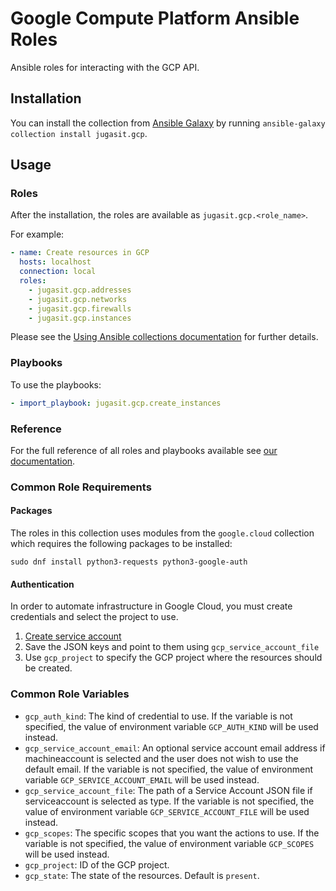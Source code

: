 # Google Compute Platform Ansible Roles

Ansible roles for interacting with the GCP API.

## Installation

You can install the collection from [Ansible Galaxy](https://galaxy.ansible.com/jugasit/gcp) by running `ansible-galaxy collection install jugasit.gcp`.

## Usage

### Roles

After the installation, the roles are available as `jugasit.gcp.<role_name>`.

For example:

```yaml
- name: Create resources in GCP
  hosts: localhost
  connection: local
  roles:
    - jugasit.gcp.addresses
    - jugasit.gcp.networks
    - jugasit.gcp.firewalls
    - jugasit.gcp.instances
```

Please see the [Using Ansible collections documentation](https://docs.ansible.com/ansible/devel/collections_guide/index.html#collections-index) for further details.

### Playbooks

To use the playbooks:

```yaml
- import_playbook: jugasit.gcp.create_instances
```

### Reference

For the full reference of all roles and playbooks available see [our documentation](https://jugasit.gitlab.io/ansible/gcp).

### Common Role Requirements

#### Packages

The roles in this collection uses modules from the `google.cloud` collection which requires the following packages to be installed:

```shell
sudo dnf install python3-requests python3-google-auth
```

#### Authentication

In order to automate infrastructure in Google Cloud, you must create credentials and select the project to use.

1. [Create service account](https://developers.google.com/identity/protocols/oauth2/service-account#creatinganaccount)
2. Save the JSON keys and point to them using `gcp_service_account_file`
3. Use `gcp_project` to specify the GCP project where the resources should be created.

### Common Role Variables

- `gcp_auth_kind`: The kind of credential to use. If the variable is not specified, the value of environment variable `GCP_AUTH_KIND` will be used instead.
- `gcp_service_account_email`: An optional service account email address if machineaccount is selected and the user does not wish to use the default email. If the variable is not specified, the value of environment variable `GCP_SERVICE_ACCOUNT_EMAIL` will be used instead.
- `gcp_service_account_file`: The path of a Service Account JSON file if serviceaccount is selected as type. If the variable is not specified, the value of environment variable `GCP_SERVICE_ACCOUNT_FILE` will be used instead.
- `gcp_scopes`: The specific scopes that you want the actions to use. If the variable is not specified, the value of environment variable `GCP_SCOPES` will be used instead.
- `gcp_project`: ID of the GCP project.
- `gcp_state`: The state of the resources. Default is `present`.
